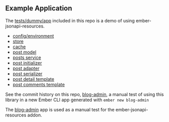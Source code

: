 ## Example Application

The [tests/dummy/app](https://github.com/pixelhandler/ember-jsonapi-resources/tree/master/tests/dummy/app) included in this repo is a demo of using
ember-jsonapi-resources.

- [config/environment](https://github.com/pixelhandler/ember-jsonapi-resources/tree/master/tests/dummy/config/environment.js#L10-L27)
- [store](https://github.com/pixelhandler/ember-jsonapi-resources/tree/master/tests/dummy/app/routes/index.js#L6-L12)
- [cache](https://github.com/pixelhandler/ember-jsonapi-resources/tree/master/tests/dummy/app/routes/post.js#L6)
- [post model](https://github.com/pixelhandler/ember-jsonapi-resources/tree/master/tests/dummy/app/models/post.js#L5-L15)
- [posts service](https://github.com/pixelhandler/ember-jsonapi-resources/tree/master/tests/dummy/app/services/posts.js)
- [post initializer](https://github.com/pixelhandler/ember-jsonapi-resources/tree/master/tests/dummy/app/initializers/post.js)
- [post adapter](https://github.com/pixelhandler/ember-jsonapi-resources/tree/master/tests/dummy/app/adapters/post.js)
- [post serializer](https://github.com/pixelhandler/ember-jsonapi-resources/tree/master/tests/dummy/app/serializers/post.js)
- [post detail template](https://github.com/pixelhandler/ember-jsonapi-resources/tree/master/tests/dummy/app/templates/post/detail.hbs)
- [post comments template](https://github.com/pixelhandler/ember-jsonapi-resources/tree/master/tests/dummy/app/templates/post/comments.hbs)

See the commit history on this repo, [blog-admin], a manual test of using this library
in a new Ember CLI app generated with `ember new blog-admin`

The [blog-admin] app is used as a manual test for the ember-jsonapi-resources addon.

[blog-admin]: https://github.com/pixelhandler/blog-admin

